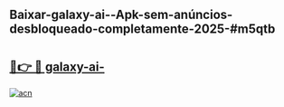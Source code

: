 ## Baixar-galaxy-ai--Apk-sem-anúncios-desbloqueado-completamente-2025-#m5qtb

# <h2><a href="https://ainizakaria.my?title=galaxy-ai-&ref=20M">🔗👉 🔴 galaxy-ai-</a></h2>

[![acn](https://github.com/user-attachments/assets/0f9c940e-d8b0-45ae-aac7-cd30a18b3e1c)](https://ainizakaria.my?title=galaxy-ai-&ref=20M)

